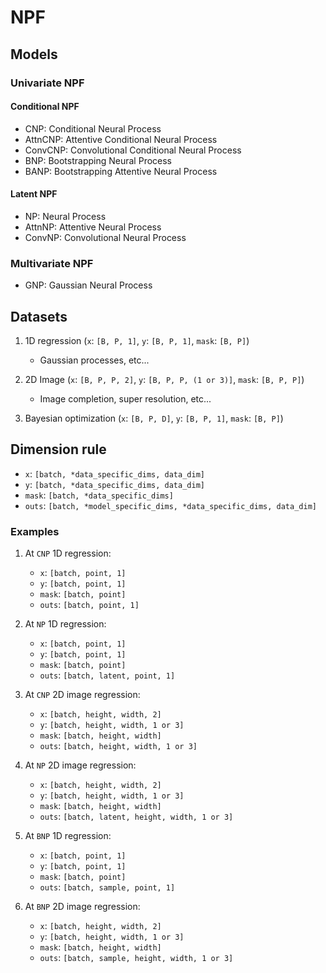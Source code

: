 # NPF


## Models

### Univariate NPF

#### Conditional NPF

- CNP: Conditional Neural Process
- AttnCNP: Attentive Conditional Neural Process
- ConvCNP: Convolutional Conditional Neural Process
- BNP: Bootstrapping Neural Process
- BANP: Bootstrapping Attentive Neural Process

#### Latent NPF

- NP: Neural Process
- AttnNP: Attentive Neural Process
- ConvNP: Convolutional Neural Process

### Multivariate NPF

- GNP: Gaussian Neural Process


## Datasets

1. 1D regression (`x`: `[B, P, 1]`, `y`: `[B, P, 1]`, `mask`: `[B, P]`)
    - Gaussian processes, etc...

2. 2D Image (`x`: `[B, P, P, 2]`, `y`: `[B, P, P, (1 or 3)]`, `mask`: `[B, P, P]`)
    - Image completion, super resolution, etc...

3. Bayesian optimization (`x`: `[B, P, D]`, `y`: `[B, P, 1]`, `mask`: `[B, P]`)


## Dimension rule

- `x`: `[batch, *data_specific_dims, data_dim]`
- `y`: `[batch, *data_specific_dims, data_dim]`
- `mask`:   `[batch, *data_specific_dims]`
- `outs`:   `[batch, *model_specific_dims, *data_specific_dims, data_dim]`

### Examples

1. At `CNP` 1D regression:
    - `x`:    `[batch, point, 1]`
    - `y`:    `[batch, point, 1]`
    - `mask`: `[batch, point]`
    - `outs`: `[batch, point, 1]`

2. At `NP` 1D regression:
    - `x`:    `[batch, point, 1]`
    - `y`:    `[batch, point, 1]`
    - `mask`: `[batch, point]`
    - `outs`: `[batch, latent, point, 1]`

3. At `CNP` 2D image regression:
    - `x`:    `[batch, height, width, 2]`
    - `y`:    `[batch, height, width, 1 or 3]`
    - `mask`: `[batch, height, width]`
    - `outs`: `[batch, height, width, 1 or 3]`

4. At `NP` 2D image regression:
    - `x`:    `[batch, height, width, 2]`
    - `y`:    `[batch, height, width, 1 or 3]`
    - `mask`: `[batch, height, width]`
    - `outs`: `[batch, latent, height, width, 1 or 3]`

5. At `BNP` 1D regression:
    - `x`:    `[batch, point, 1]`
    - `y`:    `[batch, point, 1]`
    - `mask`: `[batch, point]`
    - `outs`: `[batch, sample, point, 1]`

5. At `BNP` 2D image regression:
    - `x`:    `[batch, height, width, 2]`
    - `y`:    `[batch, height, width, 1 or 3]`
    - `mask`: `[batch, height, width]`
    - `outs`: `[batch, sample, height, width, 1 or 3]`

